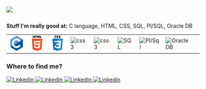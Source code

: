 <h1 align="left">
  <a href="https://git.io/typing-svg">
    <img src="https://readme-typing-svg.herokuapp.com?lines=Hello,+There!+👋;This+is+Rohit+shukla....;Nice+to+meet+you!&color=%23000000&size=28">
  </a>
</h1> 


<p align="left"><b >Stuff I'm really good at:</b> C language, HTML, CSS, SQL, Pl/SQL, Oracle DB</p>
<table> <tr>
<td align="left"> <a href="https://www.cprogramming.com/" target="_blank"> <img src="https://raw.githubusercontent.com/devicons/devicon/master/icons/c/c-original.svg" alt="c" width="40" height="40"/> </td> <td href="https://www.w3.org/html/" target="_blank"> <img src="https://raw.githubusercontent.com/devicons/devicon/master/icons/html5/html5-original-wordmark.svg" alt="html5" width="40" height="40"/> 
  
  <td href="https://www.w3schools.com/css/" target="_blank"> <img src="https://raw.githubusercontent.com/devicons/devicon/master/icons/css3/css3-original-wordmark.svg" alt="css3" width="40" height="40"/> </td> 
  
  <td href="https://wordpress.org/" target="_blank"> <img src="https://upload.wikimedia.org/wikipedia/commons/thumb/9/98/WordPress_blue_logo.svg/1200px-WordPress_blue_logo.svg.png" alt="css3" width="40" height="40"/> </td>
  
  <td href="https://getbootstrap.com/" target="_blank"> <img src="https://upload.wikimedia.org/wikipedia/commons/b/b2/Bootstrap_logo.svg" alt="css3" width="40" height="40"/> </td> 
  <td  href="https://www.w3schools.com/sql/" target="_blank"> <img src="https://w7.pngwing.com/pngs/167/148/png-transparent-microsoft-azure-sql-database-microsoft-sql-server-database-blue-text-logo-thumbnail.png" alt="SQL" width="40" height="40"/> </td>
  <td href="https://www.oracle.com/in/database/technologies/appdev/plsql.html" target="_blank"> <img src="https://blogger.googleusercontent.com/img/a/AVvXsEh_mh35oPtukNeOK87qLrdQ9XgMx3X3DElCDYFZ9VOJZp-92y3CsQfA3n92Ss8RCmOaGcCnz21yxyar3FkYMPsEvLEhQ8GIywqwThEiYWflk-Lk--EgSlPrDJ5JhN1SRITpXzvCHsSZetXz67Sx-u7fqY7QlYk30vZuc30GPdmHBYkBZv0gxMQnPzVC=s200" alt="Pl/Sql" width="50" height="50"/> 
</td>
  <td href="https://www.oracle.com/in/index.html" target="_blank"> <img src="https://permaclipart.org/imagesvg/165444/" alt="Oracle DB" width="40" height="40"/> 
</td></p> </tr></table>
<h3 > Where to find me?</h3>
<p align="left">
<a href="https://www.linkedin.com/in/rohitshukla001/" target="_blank"><img alt="Linkedin" src="https://img.shields.io/badge/LinkedIn-0077B5?style=for-the-badge&logo=linkedin&logoColor=white" /> <a href="mailto:rawstar1090@gmail.com" target="_blank"><img alt="Linkedin" src="https://img.shields.io/badge/Gmail-D14836?style=for-the-badge&logo=gmail&logoColor=white" />  <a href="https://gitlab.com/rohitshukla001" target="_blank"><img alt="Linkedin" src="https://img.shields.io/badge/GitLab-330F63?style=for-the-badge&logo=gitlab&logoColor=white" /> <a href="https://stackoverflow.com/users/17337182/rohit-shukla" target="_blank"><img alt="Linkedin" src="https://img.shields.io/badge/Stack_Overflow-FE7A16?style=for-the-badge&logo=stack-overflow&logoColor=white" />
</p>

